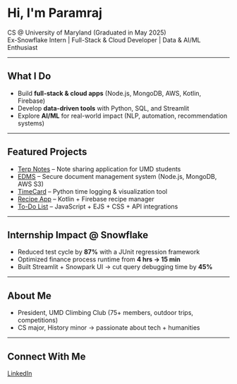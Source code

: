 # Hi, I'm Paramraj

CS @ University of Maryland (Graduated in May 2025)  
Ex-Snowflake Intern | Full-Stack & Cloud Developer | Data & AI/ML Enthusiast  

---

## What I Do  
- Build **full-stack & cloud apps** (Node.js, MongoDB, AWS, Kotlin, Firebase)  
- Develop **data-driven tools** with Python, SQL, and Streamlit  
- Explore **AI/ML** for real-world impact (NLP, automation, recommendation systems)  

---

## Featured Projects  
- [Terp Notes](https://github.com/bennytobby/terp-notes) – Note sharing application for UMD students
- [EDMS](https://github.com/bennytobby/edms) – Secure document management system (Node.js, MongoDB, AWS S3)  
- [TimeCard](https://github.com/bennytobby/timecard) – Python time logging & visualization tool  
- [Recipe App](https://github.com/dcardone/Recipe-App) – Kotlin + Firebase recipe manager
- [To-Do List](https://github.com/wadoodbutt/todolist) – JavaScript + EJS + CSS + API integrations

---

## Internship Impact @ Snowflake  
- Reduced test cycle by **87%** with a JUnit regression framework  
- Optimized finance process runtime from **4 hrs → 15 min**  
- Built Streamlit + Snowpark UI → cut query debugging time by **45%**  

---

## About Me  
- President, UMD Climbing Club (75+ members, outdoor trips, competitions)  
- CS major, History minor → passionate about tech + humanities  

---

## Connect With Me  
[LinkedIn](https://linkedin.com/in/pmachre)
